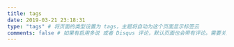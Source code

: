 ```yaml
---
title: tags
date: 2019-03-21 23:18:31
type: "tags" # 将页面的类型设置为 tags，主题将自动为这个页面显示标签云
comments: false # 如果有启用多说 或者 Disqus 评论，默认页面也会带有评论。需要关闭的话，设置为 false
---
```


